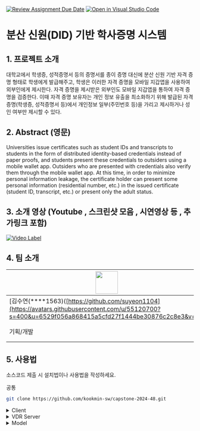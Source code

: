 [![Review Assignment Due Date](https://classroom.github.com/assets/deadline-readme-button-24ddc0f5d75046c5622901739e7c5dd533143b0c8e959d652212380cedb1ea36.svg)](https://classroom.github.com/a/omXkVCQu)
[![Open in Visual Studio Code](https://classroom.github.com/assets/open-in-vscode-718a45dd9cf7e7f842a935f5ebbe5719a5e09af4491e668f4dbf3b35d5cca122.svg)](https://classroom.github.com/online_ide?assignment_repo_id=14573272&assignment_repo_type=AssignmentRepo)
# 분산 신원(DID) 기반 학사증명 시스템

## 1. 프로젝트 소개

대학교에서 학생증, 성적증명서 등의 증명서를 종이 증명 대신에 분산 신원 기반 자격 증명 형태로 학생에게 발급해주고, 학생은 이러한 자격 증명을 모바일 지갑앱을 사용하여 외부인에게 제시한다. 자격 증명을 제시받은 외부인도 모바일 지갑앱을 통하여 자격 증명을 검증한다.
이때 자격 증명 보유자는 개인 정보 유출을 최소화하기 위해 발급된 자격 증명(학생증, 성적증명서 등)에서 개인정보 일부(주민번호 등)을 가리고 제시하거나 성인 여부만 제시할 수 있다.

## 2. Abstract (영문)
Universities issue certificates such as student IDs and transcripts to students in the form of distributed identity-based credentials instead of paper proofs, and students present these credentials to outsiders using a mobile wallet app. Outsiders who are presented with credentials also verify them through the mobile wallet app.
At this time, in order to minimize personal information leakage, the certificate holder can present some personal information (residential number, etc.) in the issued certificate (student ID, transcript, etc.) or present only the adult status.

## 3. 소개 영상 (Youtube , 스크린샷 모음 , 시연영상 등 , 추가링크 포함)
[![Video Label](http://img.youtube.com/vi/.jpg)](https://youtu.be/)

## 4. 팀 소개
|<img width="60" src="https://github.com/.png">|X|
|---|---|
|[김수연(****1563)([https://github.com/suyeon1104](https://avatars.githubusercontent.com/u/55120700?s=400&u=6529f056a868415a5cfd27f1444be30876c2c8e3&v=4))|[이윤(****1)|
|기획/개발|디자인/테스트|
## 5. 사용법

소스코드 제출 시 설치법이나 사용법을 작성하세요.

공통
```bash
git clone https://github.com/kookmin-sw/capstone-2024-48.git
```

<details>
<summary>Client</summary>
<div markdown="1">
    cd src/client/
    go build
</div>
</details>

<details>
<summary>VDR Server</summary>
<div markdown="1">
    cd src/server/
    go build
</div>
</details>

<details>
<summary>Model</summary>
<div markdown="1">

    cd src/model
    pip install -r requirements.txt
    python fastapi/main.py

</div>
</details>
